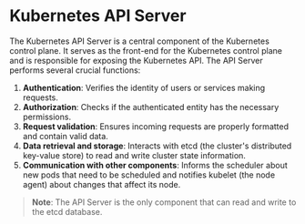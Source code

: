# Kubernetes API Server

The Kubernetes API Server is a central component of the Kubernetes control plane. It serves as the front-end for the Kubernetes control plane and is responsible for exposing the Kubernetes API. The API Server performs several crucial functions:

1. **Authentication**: Verifies the identity of users or services making requests.
2. **Authorization**: Checks if the authenticated entity has the necessary permissions.
3. **Request validation**: Ensures incoming requests are properly formatted and contain valid data.
4. **Data retrieval and storage**: Interacts with etcd (the cluster's distributed key-value store) to read and write cluster state information.
5. **Communication with other components**: Informs the scheduler about new pods that need to be scheduled and notifies kubelet (the node agent) about changes that affect its node.

> **Note**: The API Server is the only component that can read and write to the etcd database.

